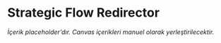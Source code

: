 # Strategic Flow Redirector

*İçerik placeholder’dır. Canvas içerikleri manuel olarak yerleştirilecektir.*